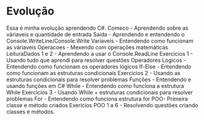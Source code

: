 # Evolução

Essa é minha evolução aprendendo C#.
Comeco - Aprendendo sobre as váriaveis e quantidade de entrada
Saida - Aprendendo e entendendo o Console.WriteLine/Console.Write
Variaveis - Entendendo como funcionam as váriaveis
Operacoes - Mexendo com operações matemáticas
LeituraDados 1 e 2 - Aprendendo a usar o Console.ReadLine
Exercicios 1 - Usando tudo que aprendi para resolver questões
Operadores Logicos - Entendendo como funcionam os operadores lógicos 
If-Else - Entendendo como funcionam as estruturas condicionais
Exercicios 2 - Usando as estruturas condicionais para resolver problemas
Funções - Entendendo e usando funções em C#
While - Entendendo como funciona a estrutura While
Exercicios 3 - Usando While + estruturas condicionais para resolver problemas
For - Entendendo como funciona estrutura for
POO- Primeira classe e método criados
Exericios POO 1 a 6 - Resolvendo questões criando classes e métodos.
